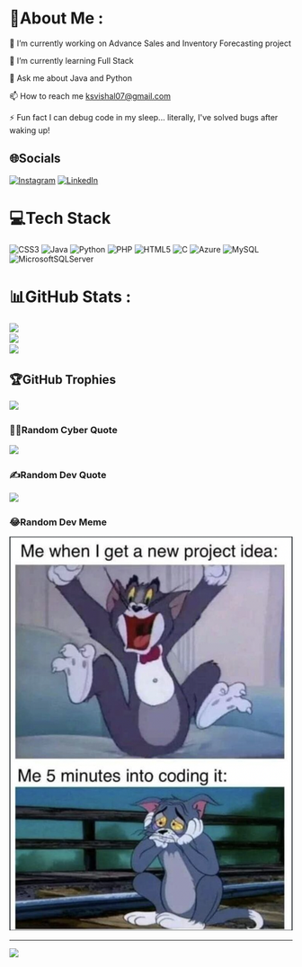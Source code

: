 # 💫About Me :
🔭 I’m currently working on Advance Sales and Inventory Forecasting project

🌱 I’m currently learning Full Stack

💬 Ask me about Java and Python

📫 How to reach me ksvishal07@gmail.com

⚡ Fun fact I can debug code in my sleep... literally, I've solved bugs after waking up!

## 🌐Socials
[![Instagram](https://img.shields.io/badge/Instagram-%23E4405F.svg?logo=Instagram&logoColor=white)](https://instagram.com/https://www.instagram.com/vishalvsekar?igsh=ZmsxZml0anl1dXQz) [![LinkedIn](https://img.shields.io/badge/LinkedIn-%230077B5.svg?logo=linkedin&logoColor=white)](https://linkedin.com/in/https://in.linkedin.com/in/vishal-k-s-29268125a) 

# 💻Tech Stack
![CSS3](https://img.shields.io/badge/css3-%231572B6.svg?style=for-the-badge&logo=css3&logoColor=white) ![Java](https://img.shields.io/badge/java-%23ED8B00.svg?style=for-the-badge&logo=java&logoColor=white) ![Python](https://img.shields.io/badge/python-3670A0?style=for-the-badge&logo=python&logoColor=ffdd54) ![PHP](https://img.shields.io/badge/php-%23777BB4.svg?style=for-the-badge&logo=php&logoColor=white) ![HTML5](https://img.shields.io/badge/html5-%23E34F26.svg?style=for-the-badge&logo=html5&logoColor=white) ![C](https://img.shields.io/badge/c-%2300599C.svg?style=for-the-badge&logo=c&logoColor=white) ![Azure](https://img.shields.io/badge/azure-%230072C6.svg?style=for-the-badge&logo=azure-devops&logoColor=white) ![MySQL](https://img.shields.io/badge/mysql-%2300f.svg?style=for-the-badge&logo=mysql&logoColor=white) ![MicrosoftSQLServer](https://img.shields.io/badge/Microsoft%20SQL%20Sever-CC2927?style=for-the-badge&logo=microsoft%20sql%20server&logoColor=white)
# 📊GitHub Stats :
![](https://github-readme-stats.vercel.app/api?username=ksvishal07&theme=radical&hide_border=true&include_all_commits=false&count_private=false)<br/>
![](https://github-readme-streak-stats.herokuapp.com/?user=ksvishal07&theme=radical&hide_border=true)<br/>
![](https://github-readme-stats.vercel.app/api/top-langs/?username=ksvishal07&theme=radical&hide_border=true&include_all_commits=false&count_private=false&layout=compact)

## 🏆GitHub Trophies
![](https://github-trophies.vercel.app/?username=ksvishal07&theme=radical&no-frame=true&no-bg=false&margin-w=4)

### 🧑‍💻Random Cyber Quote
![](https://github-readme-cyber-quotes.vercel.app/api?type=horizontal&theme=gruvbox)

### ✍️Random Dev Quote
![](https://quotes-github-readme.vercel.app/api?type=horizontal&theme=radical)

### 😂Random Dev Meme
<img src="https://github.com/GuidoPenta/awesome-tech-memes/blob/main/assets/images/project-idea.png?raw=true" width="512px"/>

---
[![](https://visitcount.itsvg.in/api?id=ksvishal07&icon=0&color=0)](https://visitcount.itsvg.in)
